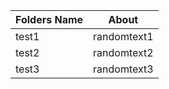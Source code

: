 | Folders Name  | About         |
| ------------- |:-------------:|
| test1         | randomtext1   |
| test2         | randomtext2   |
| test3         | randomtext3   |